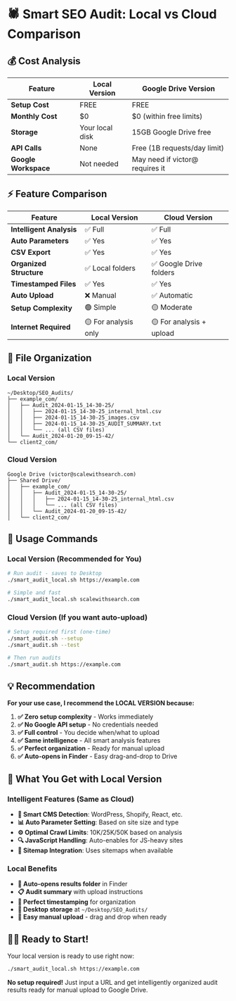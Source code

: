 # 🕷️ Smart SEO Audit: Local vs Cloud Comparison

## 💰 Cost Analysis

| Feature | Local Version | Google Drive Version |
|---------|---------------|---------------------|
| **Setup Cost** | FREE | FREE |
| **Monthly Cost** | $0 | $0 (within free limits) |
| **Storage** | Your local disk | 15GB Google Drive free |
| **API Calls** | None | Free (1B requests/day limit) |
| **Google Workspace** | Not needed | May need if victor@ requires it |

## ⚡ Feature Comparison

| Feature | Local Version | Cloud Version |
|---------|---------------|---------------|
| **Intelligent Analysis** | ✅ Full | ✅ Full |
| **Auto Parameters** | ✅ Yes | ✅ Yes |
| **CSV Export** | ✅ Yes | ✅ Yes |
| **Organized Structure** | ✅ Local folders | ✅ Google Drive folders |
| **Timestamped Files** | ✅ Yes | ✅ Yes |
| **Auto Upload** | ❌ Manual | ✅ Automatic |
| **Setup Complexity** | 🟢 Simple | 🟡 Moderate |
| **Internet Required** | 🟡 For analysis only | 🟡 For analysis + upload |

## 📁 File Organization

### Local Version
```
~/Desktop/SEO_Audits/
├── example_com/
│   ├── Audit_2024-01-15_14-30-25/
│   │   ├── 2024-01-15_14-30-25_internal_html.csv
│   │   ├── 2024-01-15_14-30-25_images.csv
│   │   ├── 2024-01-15_14-30-25_AUDIT_SUMMARY.txt
│   │   └── ... (all CSV files)
│   └── Audit_2024-01-20_09-15-42/
└── client2_com/
```

### Cloud Version
```
Google Drive (victor@scalewithsearch.com)
├── Shared Drive/
│   ├── example_com/
│   │   ├── Audit_2024-01-15_14-30-25/
│   │   │   ├── 2024-01-15_14-30-25_internal_html.csv
│   │   │   └── ... (all CSV files)
│   │   └── Audit_2024-01-20_09-15-42/
│   └── client2_com/
```

## 🚀 Usage Commands

### Local Version (Recommended for You)
```bash
# Run audit - saves to Desktop
./smart_audit_local.sh https://example.com

# Simple and fast
./smart_audit_local.sh scalewithsearch.com
```

### Cloud Version (If you want auto-upload)
```bash
# Setup required first (one-time)
./smart_audit.sh --setup
./smart_audit.sh --test

# Then run audits
./smart_audit.sh https://example.com
```

## 💡 Recommendation

**For your use case, I recommend the LOCAL VERSION because:**

1. **✅ Zero setup complexity** - Works immediately
2. **✅ No Google API setup** - No credentials needed  
3. **✅ Full control** - You decide when/what to upload
4. **✅ Same intelligence** - All smart analysis features
5. **✅ Perfect organization** - Ready for manual upload
6. **✅ Auto-opens in Finder** - Easy drag-and-drop to Drive

## 🎯 What You Get with Local Version

### Intelligent Features (Same as Cloud)
- **🧠 Smart CMS Detection**: WordPress, Shopify, React, etc.
- **📊 Auto Parameter Setting**: Based on site size and type
- **⚙️ Optimal Crawl Limits**: 10K/25K/50K based on analysis
- **🔍 JavaScript Handling**: Auto-enables for JS-heavy sites
- **📝 Sitemap Integration**: Uses sitemaps when available

### Local Benefits
- **📂 Auto-opens results folder** in Finder
- **📋 Audit summary** with upload instructions
- **📅 Perfect timestamping** for organization
- **💾 Desktop storage** at `~/Desktop/SEO_Audits/`
- **🔄 Easy manual upload** - drag and drop when ready

## 🏃‍♂️ Ready to Start!

Your local version is ready to use right now:

```bash
./smart_audit_local.sh https://example.com
```

**No setup required!** Just input a URL and get intelligently organized audit results ready for manual upload to Google Drive. 